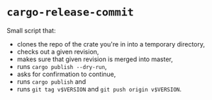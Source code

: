 # `cargo-release-commit`

Small script that:

- clones the repo of the crate you're in into a temporary directory,
- checks out a given revision,
- makes sure that given revision is merged into master,
- runs `cargo publish --dry-run`,
- asks for confirmation to continue,
- runs `cargo publish` and
- runs `git tag v$VERSION` and `git push origin v$VERSION`.
